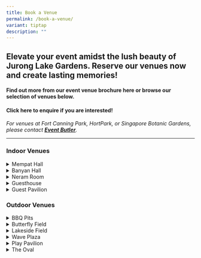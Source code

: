 ```yaml
---
title: Book a Venue
permalink: /book-a-venue/
variant: tiptap
description: ""
---
```

<h2><strong>Elevate your event amidst the lush beauty of Jurong Lake Gardens. Reserve our venues now and create lasting memories!&nbsp;</strong></h2>
<p></p>
<h4>Find out more from our event venue brochure <strong>here</strong> or browse our selection of venues below.</h4>
<h4>Click <strong>here</strong> to enquire if you are interested!</h4>
<p><em>For venues at Fort Canning Park, HortPark, or Singapore Botanic Gardens, please contact </em><strong><em><a href="https://www.eventbutler.sg/" rel="noopener noreferrer nofollow" target="_blank"><u>Event Butler</u></a></em></strong><em>.</em>
</p>
<hr>
<h3>Indoor Venues</h3>
<div data-type="detailGroup" class="isomer-accordion isomer-accordion-white">
<details class="isomer-details">
<summary>Mempat Hall</summary>
<div data-type="detailsContent" class="isomer-details-content">
<p></p>
<p></p>
<div class="isomer-image-wrapper">
<img style="width: 100%" height="auto" width="100%" alt="" src="/images/JLG Venues/Mempat Hall/Mempat_Hall.jpg">
</div>
<p></p>
<p>Mempat Hall is an indoor event venue located at Gardenhouse. The hall
overlooks the greenery of the garden and is situated right next to the
scenic Rasau walk and Grasslands!</p>
<p></p>
<table style="minWidth: 50px">
<colgroup>
<col>
<col>
</colgroup>
<tbody>
<tr>
<td rowspan="1" colspan="1">
<p><strong>Location</strong>
</p>
</td>
<td rowspan="1" colspan="1">
<p>Lakeside Garden, Gardenhouse</p>
</td>
</tr>
<tr>
<td rowspan="1" colspan="1">
<p><strong>Size</strong>
</p>
</td>
<td rowspan="1" colspan="1">
<p>360 sqm</p>
</td>
</tr>
<tr>
<td rowspan="1" colspan="1">
<p><strong>Capacity</strong>
</p>
</td>
<td rowspan="1" colspan="1">
<p>200 pax</p>
</td>
</tr>
<tr>
<td rowspan="1" colspan="1">
<p><strong>Facilities</strong>
</p>
</td>
<td rowspan="1" colspan="1">
<ul data-tight="true" class="tight">
<li>
<p>18 Power points (13amp)</p>
</li>
<li>
<p>Air-condition</p>
</li>
<li>
<p>Projector and Projector Screen</p>
</li>
<li>
<p>Nursing Room and Toilets (Male, Female and Handicap)</p>
</li>
<li>
<p>AV System</p>
</li>
<li>
<p>8 rectangular tables</p>
</li>
<li>
<p>80 chairs</p>
</li>
</ul>
</td>
</tr>
<tr>
<td rowspan="1" colspan="1">
<p><strong>Suitable For</strong>
</p>
</td>
<td rowspan="1" colspan="1">
<ul data-tight="true" class="tight">
<li>
<p>Wedding Solemnization / Reception</p>
</li>
<li>
<p>Birthday Party / Anniversary</p>
</li>
<li>
<p>Workshop / Seminar / Staff Retreat</p>
</li>
<li>
<p>Formal / Corporate Dining</p>
</li>
<li>
<p>Team Building</p>
</li>
</ul>
</td>
</tr>
<tr>
<td rowspan="1" colspan="1">
<p><strong>Rental Rates</strong>
</p>
</td>
<td rowspan="1" colspan="1">
<table style="minWidth: 75px">
<colgroup>
<col>
<col>
<col>
</colgroup>
<tbody>
<tr>
<th rowspan="1" colspan="1">
<p><u>Rental Type</u>
</p>
</th>
<th rowspan="1" colspan="1">
<p><u>Off-Peak (Mon - Thu)</u>
</p>
</th>
<th rowspan="1" colspan="1">
<p><u>Peak (Fri - Sun)</u>
</p>
</th>
</tr>
<tr>
<td rowspan="1" colspan="1">
<p>Full Day (8am - 10pm)</p>
</td>
<td rowspan="1" colspan="1">
<p>$2,300</p>
</td>
<td rowspan="1" colspan="1">
<p>$2,900</p>
</td>
</tr>
<tr>
<td rowspan="1" colspan="1">
<p>4 Hours</p>
</td>
<td rowspan="1" colspan="1">
<p>$900</p>
</td>
<td rowspan="1" colspan="1">
<p>$1,100</p>
</td>
</tr>
<tr>
<td rowspan="1" colspan="1">
<p>Every Additional Hour</p>
</td>
<td rowspan="1" colspan="1">
<p>$300</p>
</td>
<td rowspan="1" colspan="1">
<p>$400</p>
</td>
</tr>
</tbody>
</table>
<p></p>
<p>*All prices stated above are excluding GST</p>
<p>*Hours include set-up and teardown</p>
<p>*Each booking must be made for a minimum of 4 hours in accordance with
the following time-blocks:</p>
<ul data-tight="true" class="tight">
<li>
<p>0800 hrs - 1200 hrs</p>
</li>
<li>
<p>1300 hrs - 1700 hrs</p>
</li>
<li>
<p>1800 hrs - 2200 hrs</p>
</li>
</ul>
</td>
</tr>
</tbody>
</table>
<p><em>Bookings should be made 2 months in advance and are only confirmed upon full payment.</em>
</p>
</div>
</details>
<details class="isomer-details">
<summary>Banyan Hall</summary>
<div data-type="detailsContent" class="isomer-details-content">
<p></p>
<div class="isomer-image-wrapper">
<img style="width: 100%" height="auto" width="100%" alt="" src="/images/JLG Venues/Banyan Hall/Banyan_Hall.jpg">
</div>
<p>Banyan Hall is an indoor event venue located at Gardenhouse. The hall
overlooks the greenery of the garden and is situated right next to the
scenic Rasau walk and Grasslands!</p>
<table style="minWidth: 50px">
<colgroup>
<col>
<col>
</colgroup>
<tbody>
<tr>
<td rowspan="1" colspan="1">
<p><strong>Location</strong>
</p>
</td>
<td rowspan="1" colspan="1">
<p>Lakeside Garden, Gardenhouse</p>
</td>
</tr>
<tr>
<td rowspan="1" colspan="1">
<p><strong>Size</strong>
</p>
</td>
<td rowspan="1" colspan="1">
<p>125 sqm</p>
</td>
</tr>
<tr>
<td rowspan="1" colspan="1">
<p><strong>Capacity</strong>
</p>
</td>
<td rowspan="1" colspan="1">
<p>85 pax</p>
</td>
</tr>
<tr>
<td rowspan="1" colspan="1">
<p><strong>Facilities</strong>
</p>
</td>
<td rowspan="1" colspan="1">
<ul data-tight="true" class="tight">
<li>
<p>8 Power points (13amp)</p>
</li>
<li>
<p>Air-condition</p>
</li>
<li>
<p>Projector and Projector Screen</p>
</li>
<li>
<p>Nursing Room and Toilets (Male, Female and Handicap)</p>
</li>
<li>
<p>8 rectangular tables</p>
</li>
<li>
<p>60 chairs</p>
</li>
</ul>
</td>
</tr>
<tr>
<td rowspan="1" colspan="1">
<p><strong>Suitable For</strong>
</p>
</td>
<td rowspan="1" colspan="1">
<ul data-tight="true" class="tight">
<li>
<p>Wedding Solemnization / Reception</p>
</li>
<li>
<p>Birthday Party / Anniversary</p>
</li>
<li>
<p>Workshop / Seminar / Staff Retreat</p>
</li>
<li>
<p>Formal / Corporate Dining</p>
</li>
<li>
<p>Team Building</p>
</li>
</ul>
</td>
</tr>
<tr>
<td rowspan="1" colspan="1">
<p><strong>Rental Rates</strong>
</p>
</td>
<td rowspan="1" colspan="1">
<table style="minWidth: 75px">
<colgroup>
<col>
<col>
<col>
</colgroup>
<tbody>
<tr>
<th rowspan="1" colspan="1">
<p><strong><u>Rental Type</u></strong>
</p>
</th>
<th rowspan="1" colspan="1">
<p><strong><u>Off-Peak (Mon - Thu)</u></strong>
</p>
</th>
<th rowspan="1" colspan="1">
<p><strong><u>Peak (Fri - Sun)</u></strong>
</p>
</th>
</tr>
<tr>
<td rowspan="1" colspan="1">
<p>Full Day (8am - 10pm)</p>
</td>
<td rowspan="1" colspan="1">
<p>$1,300</p>
</td>
<td rowspan="1" colspan="1">
<p>$1,600</p>
</td>
</tr>
<tr>
<td rowspan="1" colspan="1">
<p>4 Hours</p>
</td>
<td rowspan="1" colspan="1">
<p>$500</p>
</td>
<td rowspan="1" colspan="1">
<p>$600</p>
</td>
</tr>
<tr>
<td rowspan="1" colspan="1">
<p>Every Additional Hour</p>
</td>
<td rowspan="1" colspan="1">
<p>$100</p>
</td>
<td rowspan="1" colspan="1">
<p>$200</p>
</td>
</tr>
</tbody>
</table>
<p></p>
<p>*All prices stated above are excluding GST</p>
<p>*Hours include set-up and teardown</p>
<p>*Each booking must be made for a minimum of 4 hours in accordance with
the following time-blocks:</p>
<ul data-tight="true" class="tight">
<li>
<p>0800 hrs - 1200 hrs</p>
</li>
<li>
<p>1300 hrs - 1700 hrs</p>
</li>
<li>
<p>1800 hrs - 2200 hrs</p>
</li>
</ul>
</td>
</tr>
</tbody>
</table>
<p><em>Bookings should be made 2 months in advance and are only confirmed upon full payment.</em>
</p>
</div>
</details>
<details class="isomer-details">
<summary>Neram Room</summary>
<div data-type="detailsContent" class="isomer-details-content">
<p>Neram Room is an indoor event venue located at Gardenhouse. The room overlooks
the greenery of the garden and is situated right next to the scenic Rasau
walk and Grasslands!</p>
<table style="minWidth: 50px">
<colgroup>
<col>
<col>
</colgroup>
<tbody>
<tr>
<td rowspan="1" colspan="1">
<p><strong>Location</strong>
</p>
</td>
<td rowspan="1" colspan="1">
<p>Lakeside Garden, Gardenhouse</p>
</td>
</tr>
<tr>
<td rowspan="1" colspan="1">
<p><strong>Size</strong>
</p>
</td>
<td rowspan="1" colspan="1">
<p>50 sqm</p>
</td>
</tr>
<tr>
<td rowspan="1" colspan="1">
<p><strong>Capacity</strong>
</p>
</td>
<td rowspan="1" colspan="1">
<p>30 pax</p>
</td>
</tr>
<tr>
<td rowspan="1" colspan="1">
<p><strong>Facilities</strong>
</p>
</td>
<td rowspan="1" colspan="1">
<ul data-tight="true" class="tight">
<li>
<p>Air-condition</p>
</li>
<li>
<p>Projector and Projector Screen</p>
</li>
<li>
<p>Nursing Room and Toilets (Male, Female and Handicap)</p>
</li>
<li>
<p>AV system</p>
</li>
<li>
<p>8 rectangular tables</p>
</li>
<li>
<p>30 chairs</p>
</li>
</ul>
</td>
</tr>
<tr>
<td rowspan="1" colspan="1">
<p><strong>Suitable For</strong>
</p>
</td>
<td rowspan="1" colspan="1">
<ul data-tight="true" class="tight">
<li>
<p>Meeting</p>
</li>
<li>
<p>Workshop / Seminar / Staff Retreat</p>
</li>
<li>
<p>Formal / Corporate Dining</p>
</li>
<li>
<p>Team Building</p>
</li>
<li>
<p>Birthday Party</p>
</li>
</ul>
</td>
</tr>
<tr>
<td rowspan="1" colspan="1">
<p><strong>Rental Rates</strong>
</p>
</td>
<td rowspan="1" colspan="1">
<table style="minWidth: 75px">
<colgroup>
<col>
<col>
<col>
</colgroup>
<tbody>
<tr>
<th rowspan="1" colspan="1">
<p><strong><u>Rental Type</u></strong>
</p>
</th>
<th rowspan="1" colspan="1">
<p><strong><u>Off-Peak (Mon - Thu)</u></strong>
</p>
</th>
<th rowspan="1" colspan="1">
<p><strong><u>Peak (Fri - Sun)</u></strong>
</p>
</th>
</tr>
<tr>
<td rowspan="1" colspan="1">
<p>Full Day (8am - 10pm)</p>
</td>
<td rowspan="1" colspan="1">
<p>$400</p>
</td>
<td rowspan="1" colspan="1">
<p>$500</p>
</td>
</tr>
<tr>
<td rowspan="1" colspan="1">
<p>4 Hours</p>
</td>
<td rowspan="1" colspan="1">
<p>$200</p>
</td>
<td rowspan="1" colspan="1">
<p>$200</p>
</td>
</tr>
<tr>
<td rowspan="1" colspan="1">
<p>Every Additional Hour</p>
</td>
<td rowspan="1" colspan="1">
<p>$100</p>
</td>
<td rowspan="1" colspan="1">
<p>$100</p>
</td>
</tr>
</tbody>
</table>
<p></p>
<p>*All prices stated above are excluding GST</p>
<p>*Hours include set-up and teardown</p>
<p>*Each booking must be made for a minimum of 4 hours in accordance with
the following time-blocks:</p>
<ul data-tight="true" class="tight">
<li>
<p>0800 hrs - 1200 hrs</p>
</li>
<li>
<p>1300 hrs - 1700 hrs</p>
</li>
<li>
<p>1800 hrs - 2200 hrs</p>
</li>
</ul>
</td>
</tr>
</tbody>
</table>
<p><em>Bookings should be made 2 months in advance and are only confirmed upon full payment.</em>
</p>
</div>
</details>
<details class="isomer-details">
<summary>Guesthouse</summary>
<div data-type="detailsContent" class="isomer-details-content">
<p></p>
</div>
</details>
<details class="isomer-details">
<summary>Guest Pavilion</summary>
<div data-type="detailsContent" class="isomer-details-content">
<p></p>
</div>
</details>
</div>
<h3>Outdoor Venues</h3>
<div data-type="detailGroup" class="isomer-accordion isomer-accordion-white">
<details class="isomer-details">
<summary>BBQ Pits</summary>
<div data-type="detailsContent" class="isomer-details-content">
<p></p>
<div class="isomer-image-wrapper">
<img style="width: 100%" height="auto" width="100%" alt="" src="/images/JLG Venues/BBQ Pits/BBQ_PIt.jpg">
</div>
<p>Book the BBQ pits to celebrate your occasions and create fond memories
with your family and friends at Jurong Lake Gardens! Conveniently located
at the North side of Lakeside Garden, the BBQ pits offer a 360-degree view
of the Gardens. It is also a stone's throw away from the Forest Ramble
and Passion Wave, which provide fun activities for people of all ages.</p>
<p></p>
<table style="minWidth: 50px">
<colgroup>
<col>
<col>
</colgroup>
<tbody>
<tr>
<td rowspan="1" colspan="1">
<p><strong>Location</strong>
</p>
</td>
<td rowspan="1" colspan="1">
<p>Lakeside Garden</p>
</td>
</tr>
<tr>
<td rowspan="1" colspan="1">
<p><strong>Walking Distance To</strong>
</p>
</td>
<td rowspan="1" colspan="1">
<ul data-tight="true" class="tight">
<li>
<p>Lakeside Field</p>
</li>
<li>
<p>Passion Wave @ Jurong Lake Gardens</p>
</li>
<li>
<p>Forest Ramble</p>
</li>
<li>
<p>Clusia Cove</p>
</li>
</ul>
</td>
</tr>
<tr>
<td rowspan="1" colspan="1">
<p><strong>Closest Carpark</strong>
</p>
</td>
<td rowspan="1" colspan="1">
<p>North Carpark</p>
</td>
</tr>
<tr>
<td rowspan="1" colspan="1">
<p><strong>Price</strong>
</p>
</td>
<td rowspan="1" colspan="1">
<p>$20 <em>nett</em>
</p>
</td>
</tr>
</tbody>
</table>
<p>*Booking slots are opened 2 months in advance</p>
<p>*Bookings must be made minimally 1 month in advance</p>
</div>
</details>
<details class="isomer-details">
<summary>Butterfly Field</summary>
<div data-type="detailsContent" class="isomer-details-content">
<p>Located in the heart of Jurong Lake Gardens, Butterfly Field is within
the vicinity of popular attractions such as Forest Ramble (Playground)
and Logs Trail. This lawn is a popular spot for outdoor events such as
community, sports, children themed-events and more.</p>
<table style="minWidth: 50px">
<colgroup>
<col>
<col>
</colgroup>
<tbody>
<tr>
<td rowspan="1" colspan="1">
<p><strong>Size</strong>
</p>
</td>
<td rowspan="1" colspan="1">
<p>9,000 sqm</p>
</td>
</tr>
<tr>
<td rowspan="1" colspan="1">
<p><strong>Capacity</strong>
</p>
</td>
<td rowspan="1" colspan="1">
<p>4,500 pax</p>
</td>
</tr>
<tr>
<td rowspan="1" colspan="1">
<p><strong>Walking Distance To</strong>
</p>
</td>
<td rowspan="1" colspan="1">
<ul data-tight="true" class="tight">
<li>
<p>Play Pavilion</p>
</li>
<li>
<p>Forest Ramble</p>
</li>
<li>
<p>Logs Trail</p>
</li>
<li>
<p>Toilet Facilities</p>
</li>
</ul>
</td>
</tr>
<tr>
<td rowspan="1" colspan="1">
<p><strong>Closest Carpark</strong>
</p>
</td>
<td rowspan="1" colspan="1">
<p>North Carpark</p>
</td>
</tr>
<tr>
<td rowspan="1" colspan="1">
<p><strong>Suitable For</strong>
</p>
</td>
<td rowspan="1" colspan="1">
<ul data-tight="true" class="tight">
<li>
<p>Community Events</p>
</li>
<li>
<p>Sports Themed-Events</p>
</li>
<li>
<p>Children and Activity Based- Events</p>
</li>
<li>
<p>Corporate Outdoor Events</p>
</li>
</ul>
</td>
</tr>
<tr>
<td rowspan="1" colspan="1">
<p><strong>Rental Rates</strong>
</p>
</td>
<td rowspan="1" colspan="1">
<table style="minWidth: 75px">
<colgroup>
<col>
<col>
<col>
</colgroup>
<tbody>
<tr>
<th rowspan="1" colspan="1">
<p><strong><u>Rental Type</u></strong>
</p>
</th>
<th rowspan="1" colspan="1">
<p><strong><u>Off-Peak (Mon - Thu)</u></strong>
</p>
</th>
<th rowspan="1" colspan="1">
<p><strong><u>Peak (Fri - Sun)</u></strong>
</p>
</th>
</tr>
<tr>
<td rowspan="1" colspan="1">
<p>Full Day (8am - 10pm)</p>
</td>
<td rowspan="1" colspan="1">
<p>$1,000</p>
</td>
<td rowspan="1" colspan="1">
<p>$1,200</p>
</td>
</tr>
<tr>
<td rowspan="1" colspan="1">
<p>4 Hours</p>
</td>
<td rowspan="1" colspan="1">
<p>$400</p>
</td>
<td rowspan="1" colspan="1">
<p>$500</p>
</td>
</tr>
<tr>
<td rowspan="1" colspan="1">
<p>Every Additional Hour</p>
</td>
<td rowspan="1" colspan="1">
<p>$100</p>
</td>
<td rowspan="1" colspan="1">
<p>$100</p>
</td>
</tr>
</tbody>
</table>
<p></p>
<p>*All prices stated above are excluding GST</p>
<p>*Hours include set-up and teardown</p>
<p>*Each booking must be made for a minimum of 4 hours in accordance with
the following time-blocks:</p>
<ul data-tight="true" class="tight">
<li>
<p>0800 hrs - 1200 hrs</p>
</li>
<li>
<p>1300 hrs - 1700 hrs</p>
</li>
<li>
<p>1800 hrs - 2200 hrs</p>
</li>
</ul>
</td>
</tr>
</tbody>
</table>
<p><em>Bookings should be made 2 months in advance and are only confirmed upon full payment.</em>
</p>
</div>
</details>
<details class="isomer-details">
<summary>Lakeside Field</summary>
<div data-type="detailsContent" class="isomer-details-content">
<p></p>
<div class="isomer-image-wrapper">
<img style="width: 100%" height="auto" width="100%" alt="" src="/images/JLG Venues/Lakeside Field/lakeside_field___near_to_carpark.jpg">
</div>
<p>Located right outside of the Entrance Pavilion and between popular attractions
such as the Clusia Cove (Water Play Area) and Forest Ramble (Playground),
this lawn is a popular spot for outdoor events such as movie Screenings,
Carnivals and more.</p>
<table style="minWidth: 50px">
<colgroup>
<col>
<col>
</colgroup>
<tbody>
<tr>
<td rowspan="1" colspan="1">
<p><strong>Size</strong>
</p>
</td>
<td rowspan="1" colspan="1">
<p>17,500 sqm</p>
</td>
</tr>
<tr>
<td rowspan="1" colspan="1">
<p><strong>Capacity</strong>
</p>
</td>
<td rowspan="1" colspan="1">
<p>8,000 pax</p>
</td>
</tr>
<tr>
<td rowspan="1" colspan="1">
<p><strong>Walking Distance To</strong>
</p>
</td>
<td rowspan="1" colspan="1">
<ul data-tight="true" class="tight">
<li>
<p>BBQ Pits</p>
</li>
<li>
<p>Toilets near Clusia Cove and PAssion Wave</p>
</li>
<li>
<p>Fusion Spoon Restaurant</p>
</li>
</ul>
</td>
</tr>
<tr>
<td rowspan="1" colspan="1">
<p><strong>Closest Carpark</strong>
</p>
</td>
<td rowspan="1" colspan="1">
<p>North Carpark</p>
</td>
</tr>
<tr>
<td rowspan="1" colspan="1">
<p><strong>Suitable For</strong>
</p>
</td>
<td rowspan="1" colspan="1">
<ul data-tight="true" class="tight">
<li>
<p>Carnivals, Festivals &amp; Concerts</p>
</li>
<li>
<p>Community Events &amp; Mass Picnics</p>
</li>
<li>
<p>School Based-Events</p>
</li>
<li>
<p>Corporate and Team Building Events</p>
</li>
</ul>
</td>
</tr>
<tr>
<td rowspan="1" colspan="1">
<p><strong>Rental Rates</strong>
</p>
</td>
<td rowspan="1" colspan="1">
<table style="minWidth: 100px">
<colgroup>
<col>
<col>
<col>
<col>
</colgroup>
<tbody>
<tr>
<th rowspan="1" colspan="1">
<p><strong><u>Event Venue</u></strong>
</p>
</th>
<th rowspan="1" colspan="1">
<p><strong><u>Lakeside Field</u></strong>
</p>
</th>
<th rowspan="1" colspan="1">
<p><strong><u>Lawn Closer to Carpark</u></strong>
</p>
</th>
<th rowspan="1" colspan="1">
<p><u>Lawn Closer to Lake</u>
</p>
</th>
</tr>
<tr>
<td rowspan="1" colspan="4">
<p><strong>Peak (Fri - Sun)</strong>
</p>
</td>
</tr>
<tr>
<td rowspan="1" colspan="1">
<p>Full Day (8am - 10pm)</p>
</td>
<td rowspan="1" colspan="1">
<p>$2,600</p>
</td>
<td rowspan="1" colspan="1">
<p>$1,300</p>
</td>
<td rowspan="1" colspan="1">
<p>$1,100</p>
</td>
</tr>
<tr>
<td rowspan="1" colspan="1">
<p>4 Hours</p>
</td>
<td rowspan="1" colspan="1">
<p>$1,000</p>
</td>
<td rowspan="1" colspan="1">
<p>$600</p>
</td>
<td rowspan="1" colspan="1">
<p>$400</p>
</td>
</tr>
<tr>
<td rowspan="1" colspan="1">
<p>Every Additional Hour</p>
</td>
<td rowspan="1" colspan="1">
<p>$300</p>
</td>
<td rowspan="1" colspan="1">
<p>$200</p>
</td>
<td rowspan="1" colspan="1">
<p>$100</p>
</td>
</tr>
<tr>
<td rowspan="1" colspan="4">
<p><strong>Off-Peak (Mon - Thu)</strong>
</p>
</td>
</tr>
<tr>
<td rowspan="1" colspan="1">
<p>Full Day (8am - 10pm)</p>
</td>
<td rowspan="1" colspan="1">
<p>$2,000</p>
</td>
<td rowspan="1" colspan="1">
<p>$1,100</p>
</td>
<td rowspan="1" colspan="1">
<p>$900</p>
</td>
</tr>
<tr>
<td rowspan="1" colspan="1">
<p>4 Hours</p>
</td>
<td rowspan="1" colspan="1">
<p>$800</p>
</td>
<td rowspan="1" colspan="1">
<p>$400</p>
</td>
<td rowspan="1" colspan="1">
<p>$300</p>
</td>
</tr>
<tr>
<td rowspan="1" colspan="1">
<p>Every Additional Hour</p>
</td>
<td rowspan="1" colspan="1">
<p>$200</p>
</td>
<td rowspan="1" colspan="1">
<p>$100</p>
</td>
<td rowspan="1" colspan="1">
<p>$100</p>
</td>
</tr>
</tbody>
</table>
<p></p>
<p>*All prices stated above are excluding GST</p>
<p>*Hours include set-up and teardown</p>
<p>*Each booking must be made for a minimum of 4 hours in accordance with
the following time-blocks:</p>
<ul data-tight="true" class="tight">
<li>
<p>0800 hrs - 1200 hrs</p>
</li>
<li>
<p>1300 hrs - 1700 hrs</p>
</li>
<li>
<p>1800 hrs - 2200 hrs</p>
</li>
</ul>
</td>
</tr>
</tbody>
</table>
<p><em>Bookings should be made 2 months in advance and are only confirmed upon full payment.</em>
</p>
</div>
</details>
<details class="isomer-details">
<summary>Wave Plaza</summary>
<div data-type="detailsContent" class="isomer-details-content">
<p>Wave Plaza is located near the PAssion Wave and gives the view of the
Twin Pagoda located in Chinese Garden. With a stage and seating area, it
is a perfect location for performance, carnivals and more!</p>
<table style="minWidth: 50px">
<colgroup>
<col>
<col>
</colgroup>
<tbody>
<tr>
<td rowspan="1" colspan="1">
<p><strong>Size</strong>
</p>
</td>
<td rowspan="1" colspan="1">
<p>2,240 sqm</p>
</td>
</tr>
<tr>
<td rowspan="1" colspan="1">
<p><strong>Capacity</strong>
</p>
</td>
<td rowspan="1" colspan="1">
<p>1,000 pax</p>
</td>
</tr>
<tr>
<td rowspan="1" colspan="1">
<p><strong>Walking Distance To</strong>
</p>
</td>
<td rowspan="1" colspan="1">
<ul data-tight="true" class="tight">
<li>
<p>Passion Wave</p>
</li>
<li>
<p>Toilet Facilities</p>
</li>
<li>
<p>Forest Ramble</p>
</li>
<li>
<p>BBQ Pits</p>
</li>
</ul>
</td>
</tr>
<tr>
<td rowspan="1" colspan="1">
<p><strong>Closest Carpark</strong>
</p>
</td>
<td rowspan="1" colspan="1">
<p>North Carpark</p>
</td>
</tr>
<tr>
<td rowspan="1" colspan="1">
<p><strong>Suitable For</strong>
</p>
</td>
<td rowspan="1" colspan="1">
<ul data-tight="true" class="tight">
<li>
<p>Carnivals</p>
</li>
<li>
<p>Water Sports</p>
</li>
<li>
<p>Yoga and Corporate Events</p>
</li>
<li>
<p>School-Based Events</p>
</li>
<li>
<p>Exhibitions</p>
</li>
</ul>
</td>
</tr>
<tr>
<td rowspan="1" colspan="1">
<p><strong>Rental Rates</strong>
</p>
</td>
<td rowspan="1" colspan="1">
<table style="minWidth: 75px">
<colgroup>
<col>
<col>
<col>
</colgroup>
<tbody>
<tr>
<th rowspan="1" colspan="1">
<p><strong><u>Rental Type</u></strong>
</p>
</th>
<th rowspan="1" colspan="1">
<p><strong><u>Off-Peak (Mon - Thu)</u></strong>
</p>
</th>
<th rowspan="1" colspan="1">
<p><strong><u>Peak (Fri - Sun)</u></strong>
</p>
</th>
</tr>
<tr>
<td rowspan="1" colspan="1">
<p>Full Day (8am - 10pm)</p>
</td>
<td rowspan="1" colspan="1">
<p>$1,800</p>
</td>
<td rowspan="1" colspan="1">
<p>$2,200</p>
</td>
</tr>
<tr>
<td rowspan="1" colspan="1">
<p>4 Hours</p>
</td>
<td rowspan="1" colspan="1">
<p>$600</p>
</td>
<td rowspan="1" colspan="1">
<p>$900</p>
</td>
</tr>
<tr>
<td rowspan="1" colspan="1">
<p>Every Additional Hour</p>
</td>
<td rowspan="1" colspan="1">
<p>$300</p>
</td>
<td rowspan="1" colspan="1">
<p>$300</p>
</td>
</tr>
</tbody>
</table>
<p></p>
<p>*All prices stated above are excluding GST</p>
<p>*Hours include set-up and teardown</p>
<p>*Each booking must be made for a minimum of 4 hours in accordance with
the following time-blocks:</p>
<ul data-tight="true" class="tight">
<li>
<p>0800 hrs - 1200 hrs</p>
</li>
<li>
<p>1300 hrs - 1700 hrs</p>
</li>
<li>
<p>1800 hrs - 2200 hrs</p>
</li>
</ul>
</td>
</tr>
</tbody>
</table>
<p><em>Bookings should be made 2 months in advance and are only confirmed upon full payment.</em>
</p>
</div>
</details>
<details class="isomer-details">
<summary>Play Pavilion</summary>
<div data-type="detailsContent" class="isomer-details-content">
<p></p>
<div class="isomer-image-wrapper">
<img style="width: 100%" height="auto" width="100%" alt="" src="/images/JLG Venues/Play Pavilion/Play_Pavilion.jpg">
</div>
<p>Located in the popular Forest Ramble, the Play Pavilion is the perfect
place for small gatherings and birthday parties!&nbsp;</p>
<table style="minWidth: 50px">
<colgroup>
<col>
<col>
</colgroup>
<tbody>
<tr>
<td rowspan="1" colspan="1">
<p><strong>Size</strong>
</p>
</td>
<td rowspan="1" colspan="1">
<p>274.15 sqm</p>
</td>
</tr>
<tr>
<td rowspan="1" colspan="1">
<p><strong>Capacity</strong>
</p>
</td>
<td rowspan="1" colspan="1">
<p>50 pax</p>
</td>
</tr>
<tr>
<td rowspan="1" colspan="1">
<p><strong>Walking Distance To</strong>
</p>
</td>
<td rowspan="1" colspan="1">
<ul data-tight="true" class="tight">
<li>
<p>Nursing Room</p>
</li>
<li>
<p>Toilets (Male, Female &amp; Handicap)</p>
</li>
<li>
<p>Vending Machines</p>
</li>
<li>
<p>Forest Ramble</p>
</li>
</ul>
</td>
</tr>
<tr>
<td rowspan="1" colspan="1">
<p><strong>Closest Carpark </strong>
</p>
</td>
<td rowspan="1" colspan="1">
<p>North Carpark</p>
</td>
</tr>
<tr>
<td rowspan="1" colspan="1">
<p><strong>Suitable For</strong>
</p>
</td>
<td rowspan="1" colspan="1">
<ul data-tight="true" class="tight">
<li>
<p>Children Birthday Parties</p>
</li>
<li>
<p>Small Gatherings</p>
</li>
</ul>
</td>
</tr>
<tr>
<td rowspan="1" colspan="1">
<p><strong>Rental Rates</strong>
</p>
</td>
<td rowspan="1" colspan="1">
<table style="minWidth: 75px">
<colgroup>
<col>
<col>
<col>
</colgroup>
<tbody>
<tr>
<th rowspan="1" colspan="1">
<p><strong><u>Rental Type</u></strong>
</p>
</th>
<th rowspan="1" colspan="1">
<p><strong><u>Off-Peak (Mon - Thu)</u></strong>
</p>
</th>
<th rowspan="1" colspan="1">
<p><strong><u>Peak (Fri - Sun)</u></strong>
</p>
</th>
</tr>
<tr>
<td rowspan="1" colspan="1">
<p>Full Day (8am - 10pm)</p>
</td>
<td rowspan="1" colspan="1">
<p>$500</p>
</td>
<td rowspan="1" colspan="1">
<p>$700</p>
</td>
</tr>
<tr>
<td rowspan="1" colspan="1">
<p>4 Hours</p>
</td>
<td rowspan="1" colspan="1">
<p>$300</p>
</td>
<td rowspan="1" colspan="1">
<p>$300</p>
</td>
</tr>
<tr>
<td rowspan="1" colspan="1">
<p>Every Additional Hour</p>
</td>
<td rowspan="1" colspan="1">
<p>$200</p>
</td>
<td rowspan="1" colspan="1">
<p>$200</p>
</td>
</tr>
</tbody>
</table>
<p></p>
<p>*Note: Play Pavilion is not available for booking on Mondays</p>
<p>*All prices stated above are excluding GST</p>
<p>*Hours include set-up and teardown</p>
<p>*Each booking must be made for a minimum of 4 hours in accordance with
the following time-blocks:</p>
<ul data-tight="true" class="tight">
<li>
<p>0800 hrs - 1200 hrs</p>
</li>
<li>
<p>1300 hrs - 1700 hrs</p>
</li>
<li>
<p>1800 hrs - 2200 hrs</p>
</li>
</ul>
</td>
</tr>
</tbody>
</table>
<p><em>Bookings should be made 2 months in advance and are only confirmed upon full payment.</em>
</p>
</div>
</details>
<details class="isomer-details">
<summary>The Oval</summary>
<div data-type="detailsContent" class="isomer-details-content">
<p></p>
<div class="isomer-image-wrapper">
<img style="width: 100%" height="auto" width="100%" alt="" src="/images/JLG Venues/The Oval/The_Oval.jpg">
</div>
<p>The Oval is located on the Southside of Lakeside Garden. There are scenic
attractions around The Oval such as the popular Rasau Walk and Grassland.&nbsp;</p>
<table style="minWidth: 50px">
<colgroup>
<col>
<col>
</colgroup>
<tbody>
<tr>
<td rowspan="1" colspan="1">
<p><strong>Size</strong>
</p>
</td>
<td rowspan="1" colspan="1">
<p>12,000 sqm</p>
</td>
</tr>
<tr>
<td rowspan="1" colspan="1">
<p><strong>Capacity</strong>
</p>
</td>
<td rowspan="1" colspan="1">
<p>6,000 pax</p>
</td>
</tr>
<tr>
<td rowspan="1" colspan="1">
<p><strong>Walking Distance To</strong>
</p>
</td>
<td rowspan="1" colspan="1">
<ul data-tight="true" class="tight">
<li>
<p>ActiveSG Park</p>
</li>
<li>
<p>Grasslands</p>
</li>
<li>
<p>Rasau Walk</p>
</li>
<li>
<p>Neram Streams</p>
</li>
</ul>
</td>
</tr>
<tr>
<td rowspan="1" colspan="1">
<p><strong>Closest Carpark</strong>
</p>
</td>
<td rowspan="1" colspan="1">
<p>South Carpark</p>
</td>
</tr>
<tr>
<td rowspan="1" colspan="1">
<p><strong>Suitable For</strong>
</p>
</td>
<td rowspan="1" colspan="1">
<ul data-tight="true" class="tight">
<li>
<p>Sporting Events</p>
</li>
<li>
<p>Carnivals</p>
</li>
<li>
<p>Mass Community Events</p>
</li>
<li>
<p>Film Festivals</p>
</li>
</ul>
</td>
</tr>
<tr>
<td rowspan="1" colspan="1">
<p><strong>Rental Rates</strong>
</p>
</td>
<td rowspan="1" colspan="1">
<table style="minWidth: 75px">
<colgroup>
<col>
<col>
<col>
</colgroup>
<tbody>
<tr>
<th rowspan="1" colspan="1">
<p><strong><u>Rental Type</u></strong>
</p>
</th>
<th rowspan="1" colspan="1">
<p><strong><u>Off-Peak (Mon - Thu)</u></strong>
</p>
</th>
<th rowspan="1" colspan="1">
<p><strong><u>Peak (Fri - Sun)</u></strong>
</p>
</th>
</tr>
<tr>
<td rowspan="1" colspan="1">
<p>Full Day (8am - 10pm)</p>
</td>
<td rowspan="1" colspan="1">
<p>$1,400</p>
</td>
<td rowspan="1" colspan="1">
<p>$1,700</p>
</td>
</tr>
<tr>
<td rowspan="1" colspan="1">
<p>4 Hours</p>
</td>
<td rowspan="1" colspan="1">
<p>$500</p>
</td>
<td rowspan="1" colspan="1">
<p>$700</p>
</td>
</tr>
<tr>
<td rowspan="1" colspan="1">
<p>Every Additional Hour</p>
</td>
<td rowspan="1" colspan="1">
<p>$100</p>
</td>
<td rowspan="1" colspan="1">
<p>$200</p>
</td>
</tr>
</tbody>
</table>
<p></p>
<p>*All prices stated above are excluding GST</p>
<p>*Hours include set-up and teardown</p>
<p>*Each booking must be made for a minimum of 4 hours in accordance with
the following time-blocks:</p>
<ul data-tight="true" class="tight">
<li>
<p>0800 hrs - 1200 hrs</p>
</li>
<li>
<p>1300 hrs - 1700 hrs</p>
</li>
<li>
<p>1800 hrs - 2200 hrs</p>
</li>
</ul>
</td>
</tr>
</tbody>
</table>
<p><em>Bookings should be made 2 months in advance and are only confirmed upon full payment.</em>
</p>
</div>
</details>
</div>
<p></p>